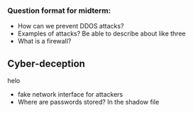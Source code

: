 ### Question format for midterm:

- How can we prevent DDOS attacks?
- Examples of attacks? Be able to describe about like three
- What is a firewall?

## Cyber-deception

helo

- fake network interface for attackers
- Where are passwords stored?
  In the shadow file
